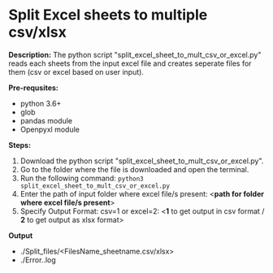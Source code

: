 # Split Excel sheets to multiple csv/xlsx

**Description:** The python script "split_excel_sheet_to_mult_csv_or_excel.py" reads each sheets from the input excel file and creates seperate files for them (csv or excel based on user input).

**Pre-requsites:**
* python 3.6+
* glob
* pandas module
* Openpyxl module

**Steps:**
1. Download the python script "split_excel_sheet_to_mult_csv_or_excel.py".
2. Go to the folder where the file is downloaded and open the terminal.
3. Run the following command: ```python3 split_excel_sheet_to_mult_csv_or_excel.py```
4. Enter the path of input folder where excel file/s present: <**path for folder where excel file/s present**>
5. Specify Output Format: csv=1 or excel=2: <**1** to get output in csv format / **2** to get output as xlsx format>

**Output**
* ./Split_files/<FilesName_sheetname.csv/xlsx>
* ./Error.<TimeStamp>.log
